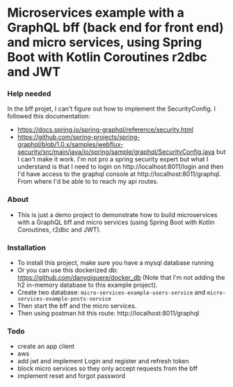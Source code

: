 # Microservices example with a GraphQL bff (back end for front end) and micro services, using Spring Boot with Kotlin Coroutines r2dbc and JWT


### Help needed
In the bff projet, I can't figure out how to implement the SecurityConfig.
I followed this documentation:
- https://docs.spring.io/spring-graphql/reference/security.html
- https://github.com/spring-projects/spring-graphql/blob/1.0.x/samples/webflux-security/src/main/java/io/spring/sample/graphql/SecurityConfig.java
but I can't make it work. 
I'm not pro a spring security expert but what I understand is that I need to login on http://localhost:8011/login and then I'd have access to the graphql console at http://localhost:8011/graphql. 
From where I'd be able to to reach my api routes.


### About

- This is just a demo project to demonstrate how to build microservices with a GraphQL bff and micro services (using Spring Boot with Kotlin Coroutines, r2dbc and JWT).

### Installation

- To install this project, make sure you have a mysql database running
- Or you can use this dockerized db: https://github.com/danygiguere/docker_db (Note that I'm not adding the h2 in-memory database to this example project).
- Create two database: `micro-services-example-users-service` and `micro-services-example-posts-service`
- Then start the bff and the micro services.
- Then using postman hit this route: http://localhost:8011/graphql

### Todo

- create an app client
- aws
- add jwt and implement Login and register and refresh token
- block micro services so they only accept requests from the bff
- implement reset and forgot password
